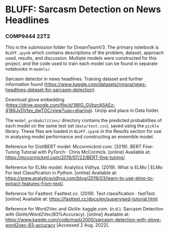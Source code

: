 # BLUFF: Sarcasm Detection on News Headlines
### COMP9444 22T2

This is the submission folder for DreamTeamV3. The primary notebook is `BLUFF.ipynb` which contains descriptions of the problem, dataset, approach used, results, and discussion. Multiple models were constructed for this project, and the code used to train each model can be found in separate notebooks in `models/`.

Sarcasm detector in news headlines. Training dataset and further information found (https://www.kaggle.com/datasets/rmisra/news-headlines-dataset-for-sarcasm-detection).

Download glove embedding (https://drive.google.com/file/d/1WIG_GVbzcA5AEz-4186JvDVtev_dwTOC/view?usp=sharing). Unzip and place in Data folder.

The `model_probabilities/` directory contains the predicted probabilities of each model on the same test set (`data/test.csv`), saved using the `pickle` library. These files are loaded in `BLUFF.ipynb` in the Results section for use in analysing model performance and constructing an ensemble model. 

Reference for DistlBERT model: Mccormickml.com. (2019). BERT Fine-Tuning Tutorial with PyTorch · Chris McCormick. [online] Available at: https://mccormickml.com/2019/07/22/BERT-fine-tuning/.

Reference for ELMo model: Analytics Vidhya. (2019). What is ELMo | ELMo For text Classification in Python. [online] Available at: https://www.analyticsvidhya.com/blog/2019/03/learn-to-use-elmo-to-extract-features-from-text/.

Reference for Fasttext: Fasttext.cc. (2019). Text classification · fastText. [online] Available at: https://fasttext.cc/docs/en/supervised-tutorial.html.

Reference for Word2Vec and GloVe: kaggle.com. (n.d.). Sarcasm Detection with GloVe/Word2Vec(83%Accuracy). [online] Available at: https://www.kaggle.com/code/madz2000/sarcasm-detection-with-glove-word2vec-83-accuracy [Accessed 2 Aug. 2022].

‌
